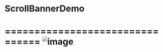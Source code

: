 # ScrollBannerDemo
================================
 ![image](https://github.com/feibaichen/ScrollBannerDemo/blob/master/scrollBanner.gif)
================================
